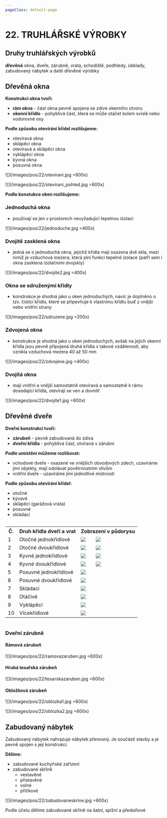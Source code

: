 ```yaml
---
pageClass: default-page
---
```


# 22. TRUHLÁŘSKÉ VÝROBKY

## Druhy truhlářských výrobků

**dřevěná** okna, dveře, zárubně, vrata, schodiště, podhledy, obklady, zabudovaný nábytek a další dřevěné výrobky

## Dřevěná okna

**Konstrukci okna tvoří:**

- **rám okna** - část okna pevně spojena se zdive okenního otvoru
- **okenní křídlo** - pohyblivá část, která se může otáčet kolem svislé nebo vodorovné osy

**Podle způsobu otevírání křídel rozlišujeme:**

- otevíravá okna
- sklápěcí okna
- otevíravá a sklápěcí okna
- vyklápěcí okna
- kyvná okna
- posuvná okna

![](/images/pos/22/otevirani.jpg =600x)

![](/images/pos/22/otevirani_pohled.jpg =600x)

**Podle konstukce oken rozlišujeme:**

### Jednoduchá okna

- používají se jen v prostorech nevyžadující tepelnou izolaci

![](/images/pos/22/jednoduche.jpg =400x)

### Dvojitě zasklená okna

- jedná se o jednoduchá okna, jejichž křídla mají osazena dvě skla, mezi nimiž je vzduchová mezera, která plní funkci tepelné izolace (patří sem i okna zasklená izolačními dvojskly)

![](/images/pos/22/dvojite2.jpg =400x)

### Okna se sdruženými křídly

- konstrukce je shodná jako u oken jednoduchých, navíc je doplněno o tzv. čistící křídlo, které se připevňuje k vlastnímu křídlu buď z vnější nebo vnitřní strany

![](/images/pos/22/sdruzene.jpg =200x)

### Zdvojená okna

- konstrukce je shodná jako u oken jednoduchých, avšak na jejich okenní křídla jsou pevně připojená druhá křídla v takové vzdálenosti, aby vznikla vzduchová mezera 40 až 50 mm

![](/images/pos/22/zdvojene.jpg =400x)

### Dvojitá okna

- mají vnitřní a vnější samostatně otevíravá a samostatně k rámu dosedající křídla, otevírají se ven a dovnitř

![](/images/pos/22/dvojite1.jpg =600x)

## Dřevěné dveře

**Dveřní konstrukci tvoří:**

- **zárubeň** - pevně zabudovaná do zdiva
- **dveřní křídla** - pohyblivá část, otvíraná v zárubni

**Podle umístění můžeme rozlišovat:**

- vchodové dveře - osazené ve vnějších obvodových zdech, uzavíráme jimi objekty, mají odolávat povětrnostním vlivům
- vnitřní dveře - uzavíráme jimi jednotlivé místnosti

**Podle způsobu otevírání křídel:**

- otočné
- kývavé
- sklápěcí (garážová vrata)
- posuvné
- skládací

<div class=customTable style="overflow-x:auto;">
<table border=0 cellpadding=0 cellspacing=0 width=498 style='border-collapse:
 collapse;table-layout:fixed;width:373pt'>
 <col>
 <col span=2>
 <col style='width:105pt'>
 <tr>
  <th>Č.</th>
  <th>Druh křídla dveří a vrat</th>
  <th colspan=2>Zobrazení v půdorysu</th>
 </tr>
 <tr>
  <td class=center>1</td>
  <td>Otočné jednokřídlové</td>
  <td class=center><img class="centered_image" src="/images/pos/23/5_1.jpg" /></td>
  <td class=center><img class="centered_image" src="/images/pos/23/5_2.jpg" /></td>
 </tr>
 <tr>
  <td class=center>2</td>
  <td>Otočné dvoukřídlové</td>
  <td class=center><img class="centered_image" src="/images/pos/23/5_3.jpg" /></td>
  <td class=center><img class="centered_image" src="/images/pos/23/5_4.jpg" /></td>
 </tr>
 <tr>
  <td class=center>3</td>
  <td>Kyvné jednokřídlové</td>
  <td class=center><img class="centered_image" src="/images/pos/23/5_5.jpg" /></td>
  <td class=center><img class="centered_image" src="/images/pos/23/5_6.jpg" /></td>
 </tr>
 <tr>
  <td class=center>4</td>
  <td>Kyvné dvoukřídlové</td>
  <td class=center><img class="centered_image" src="/images/pos/23/5_7.jpg" /></td>
  <td class=center><img class="centered_image" src="/images/pos/23/5_8.jpg" /></td>
 </tr>
 <tr>
  <td class=center>5</td>
  <td>Posuvné jednokřídlové</td>
  <td colspan=2 class=center><img class="centered_image" src="/images/pos/23/5_9.jpg" /></td>
 </tr>
 <tr>
  <td class=center>6</td>
  <td>Posuvné dvoukřídlové</td>
  <td colspan=2 class=center><img class="centered_image" src="/images/pos/23/5_10.jpg" /></td>
 </tr>
 <tr>
  <td class=center>7</td>
  <td>Skládací</td>
  <td colspan=2 class=center><img class="centered_image" src="/images/pos/23/5_11.jpg" /></td>
 </tr>
 <tr>
  <td class=center>8</td>
  <td>Otáčivé</td>
  <td colspan=2 class=center><img class="centered_image" src="/images/pos/23/5_12.jpg" /></td>
 </tr>
 <tr>
  <td class=center>9</td>
  <td>Vyklápěcí</td>
  <td colspan=2 class=center><img class="centered_image" src="/images/pos/23/5_13.jpg" /></td>
 </tr>
 <tr>
  <td class=center>10</td>
  <td>Vícekřídlové</td>
  <td colspan=2 class=center><img class="centered_image" src="/images/pos/23/5_14.jpg" /></td>
 </tr>
</table>
</div>

### Dveřní zárubně

#### Rámová zárubeň

![](/images/pos/22/ramovazaruben.jpg =600x)

#### Hrubá tesařská zárubeň

![](/images/pos/22/tesarskazaruben.jpg =600x)

#### Obložková zárubeň

![](/images/pos/22/oblozka1.jpg =600x)

![](/images/pos/22/oblozka2.jpg =600x)

## Zabudovaný nábytek

Zabudovaný nábytek nahrazuje nábytek přenosný. Je součástí stavby a je pevně spojen s její konstrukcí.

**Dělíme:**

- zabudované kuchyňské zařízení
- zabudované skříně
  - vestavěné
  - přistavěné
  - volné
  - příčkové

![](/images/pos/22/zabudovaneskrine.jpg =600x)

Podle účelu dělíme zabudované skříně na šatní, spížní a předsíňové
